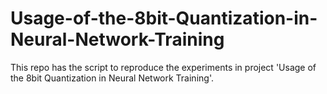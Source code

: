 # Usage-of-the-8bit-Quantization-in-Neural-Network-Training
This repo has the script to reproduce the experiments in project 'Usage of the 8bit Quantization in Neural Network Training'.
